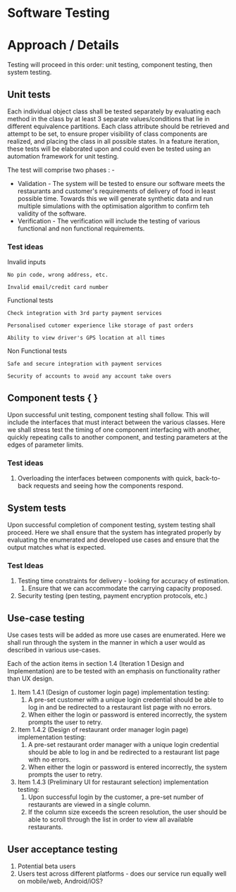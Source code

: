 # Software Testing

# Approach / Details

Testing will proceed in this order: unit testing, component testing, then system testing.

## Unit tests

Each individual object class shall be tested separately by evaluating each method in the class by at least 3 separate values/conditions that lie in different equivalence partitions. Each class attribute should be retrieved and attempt to be set, to ensure proper visibility of class components are realized, and placing the class in all possible states.
In a feature iteration, these tests will be elaborated upon and could even be tested using an automation framework for unit testing.

The test will comprise two phases : - 

* Validation - The system will be tested to ensure our software meets the restaurants and customer's requirements of delivery of food in least possible time. Towards this we will generate synthetic data and run multiple simulations with the optimisation algorithm to confirm teh validity of the software.
* Verification - The verification will include the testing of various functional and non functional requirements.

### Test ideas

Invalid inputs

```
No pin code, wrong address, etc.
```


```
Invalid email/credit card number
```


Functional tests

```
Check integration with 3rd party payment services
```


```
Personalised cutomer experience like storage of past orders
```


```
Ability to view driver's GPS location at all times
```


Non Functional tests

```
Safe and secure integration with payment services
```


```
Security of accounts to avoid any account take overs
```



## Component tests {   }

Upon successful unit testing, component testing shall follow. This will include the interfaces that must interact between the various classes. Here we shall stress test the timing of one component interfacing with another, quickly repeating calls to another component, and testing parameters at the edges of parameter limits.

### Test ideas

1. Overloading the interfaces between components with quick, back-to-back requests and seeing how the components respond.

## System tests

Upon successful completion of component testing, system testing shall proceed. Here we shall ensure that the system has integrated properly by evaluating the enumerated and developed use cases and ensure that the output matches what is expected.

### Test Ideas

1. Testing time constraints for delivery - looking for accuracy of estimation.
   1. Ensure that we can accommodate the carrying capacity proposed.
2. Security testing (pen testing, payment encryption protocols, etc.)

## Use-case testing

Use cases tests will be added as more use cases are enumerated. Here we shall run through the system in the manner in which a user would as described in various use-cases.

Each of the action items in section 1.4 (Iteration 1 Design and Implementation) are to be tested with an emphasis on functionality rather than UX design.

1. Item 1.4.1 (Design of customer login page) implementation testing:
   1. A pre-set customer with a unique login credential should be able to log in and be redirected to a restaurant list page with no errors.
   2. When either the login or password is entered incorrectly, the system prompts the user to retry.
2. Item 1.4.2 (Design of restaurant order manager login page) implementation testing:
   1. A pre-set restaurant order manager with a unique login credential should be able to log in and be redirected to a restaurant list page with no errors.
   2. When either the login or password is entered incorrectly, the system prompts the user to retry.
3. Item 1.4.3 (Preliminary UI for restaurant selection) implementation testing:
   1. Upon successful login by the customer, a pre-set number of restaurants are viewed in a single column.
   2. If the column size exceeds the screen resolution, the user should be able to scroll through the list in order to view all available restaurants.

## User acceptance testing

1. Potential beta users
2. Users test across different platforms - does our service run equally well on mobile/web, Android/iOS?
